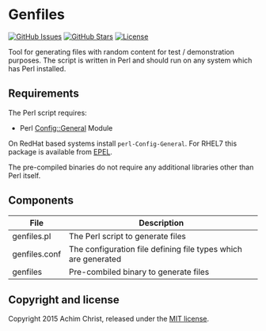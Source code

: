 # Genfiles

[![GitHub Issues](https://img.shields.io/github/issues/acch/genfiles.svg)](https://github.com/acch/genfiles/issues) [![GitHub Stars](https://img.shields.io/github/stars/acch/genfiles.svg?label=github%20%E2%98%85)](https://github.com/acch/genfiles/) [![License](https://img.shields.io/github/license/acch/genfiles.svg)](LICENSE)

Tool for generating files with random content for test / demonstration purposes. The script is written in Perl and should run on any system which has Perl installed.

## Requirements

The Perl script requires:
- Perl [Config::General](https://metacpan.org/pod/Config::General) Module

On RedHat based systems install `perl-Config-General`. For RHEL7 this package is available from [EPEL](http://dl.fedoraproject.org/pub/epel/7/x86_64/Packages/p/).

The pre-compiled binaries do not require any additional libraries other than Perl itself.

## Components

File | Description
--- | ---
genfiles.pl | The Perl script to generate files
genfiles.conf | The configuration file defining file types which are generated
genfiles | Pre-combiled binary to generate files

## Copyright and license

Copyright 2015 Achim Christ, released under the [MIT license](LICENSE).
